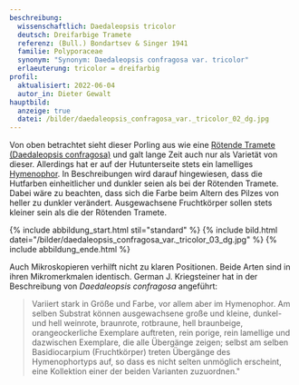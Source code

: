 ```yaml
---
beschreibung:
  wissenschaftlich: Daedaleopsis tricolor
  deutsch: Dreifarbige Tramete
  referenz: (Bull.) Bondartsev & Singer 1941
  familie: Polyporaceae
  synonym: "Synonym: Daedaleopsis confragosa var. tricolor"
  erlaeuterung: tricolor = dreifarbig
profil:
  aktualisiert: 2022-06-04
  autor_in: Dieter Gewalt
hauptbild:
  anzeige: true
  datei: /bilder/daedaleopsis_confragosa_var._tricolor_02_dg.jpg
---
```

Von oben betrachtet sieht dieser Porling aus wie eine [Rötende Tramete (Daedaleopsis confragosa)](/pilze/daedaleopsis-confragosa-rötende-tramete) und galt lange Zeit auch nur als Varietät von dieser. Allerdings hat er auf der Hutunterseite stets ein lamelliges [Hymenophor](Hymenophor "Glossar"). In Beschreibungen wird darauf hingewiesen, dass die Hutfarben einheitlicher und dunkler seien als bei der Rötenden Tramete. Dabei wäre zu beachten, dass sich die Farbe beim Altern des Pilzes von heller zu dunkler verändert. Ausgewachsene Fruchtkörper sollen stets kleiner sein als die der Rötenden Tramete.

{% include abbildung_start.html stil="standard" %}
{% include bild.html datei="/bilder/daedaleopsis_confragosa_var._tricolor_03_dg.jpg" %}
{% include abbildung_ende.html %}

Auch Mikroskopieren verhilft nicht zu klaren Positionen. Beide Arten sind in ihren Mikromerkmalen identisch. German J. Kriegsteiner hat in der Beschreibung von *Daedaleopsis confragosa* angeführt: 

> Variiert stark in Größe und Farbe, vor allem aber im Hymenophor. Am selben Substrat können ausgewachsene große und kleine, dunkel- und hell weinrote, braunrote, rotbraune, hell braunbeige, orangeockerliche Exemplare auftreten, rein porige, rein lamellige und dazwischen Exemplare, die alle Übergänge zeigen; selbst am selben Basidiocarpium (Fruchtkörper) treten Übergänge des Hymenophortyps auf, so dass es nicht selten unmöglich erscheint, eine Kollektion einer der beiden Varianten zuzuordnen."